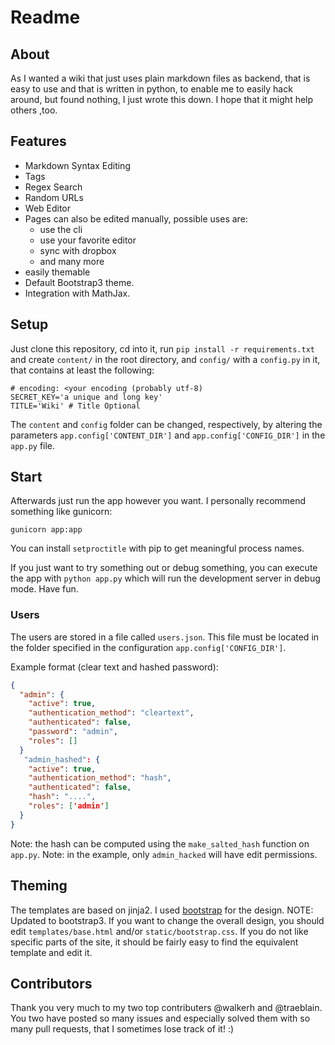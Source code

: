 # Readme

## About
As I wanted a wiki that just uses plain markdown files as backend, that is easy
to use and that is written in python, to enable me to easily hack around,
but found nothing, I just wrote this down. I hope that it might help others ,too.

## Features

* Markdown Syntax Editing
* Tags
* Regex Search
* Random URLs
* Web Editor
* Pages can also be edited manually, possible uses are:
	* use the cli
	* use your favorite editor
	* sync with dropbox
	* and many more
* easily themable
* Default Bootstrap3 theme.
* Integration with MathJax.

## Setup
Just clone this repository, cd into it, run `pip install -r requirements.txt`
and create `content/` in the root directory, and `config/` with a `config.py` in it,
that contains at least the following:

	# encoding: <your encoding (probably utf-8)
	SECRET_KEY='a unique and long key'
	TITLE='Wiki' # Title Optional
	
The `content` and `config` folder can be changed, respectively, by altering the parameters
`app.config['CONTENT_DIR']` and `app.config['CONFIG_DIR']` in the `app.py` file.

## Start
Afterwards just run the app however you want. I personally recommend something
like gunicorn:
	
	gunicorn app:app

You can install `setproctitle` with pip to get meaningful process names.

If you just want to try something out or debug something, you can execute
the app with `python app.py` which will run the development server in debug
mode. Have fun.

### Users
The users are stored in a file called `users.json`. This file must be located in the folder
specified in the configuration `app.config['CONFIG_DIR']`.


Example format (clear text and hashed password):
```json
{
  "admin": {
    "active": true, 
    "authentication_method": "cleartext", 
    "authenticated": false, 
    "password": "admin", 
    "roles": []
  }
   "admin_hashed": {
    "active": true, 
    "authentication_method": "hash", 
    "authenticated": false, 
    "hash": "....", 
    "roles": ['admin']
  }
}
```
Note: the hash can be computed using the `make_salted_hash` function on `app.py`.
Note: in the example, only `admin_hacked` will have edit permissions.

## Theming
The templates are based on jinja2. I used
[bootstrap](http://twitter.github.com/bootstrap/) for the design. NOTE: Updated to bootstrap3.
If you want to change the overall design, you should edit `templates/base.html`
and/or `static/bootstrap.css`. If you do not like specific parts of the site,
it should be fairly easy to find the equivalent template and edit it.

## Contributors

Thank you very much to my two top contributers @walkerh and @traeblain. You two have posted so many issues and especially solved them with so many pull requests, that I sometimes lose track of it! :)

